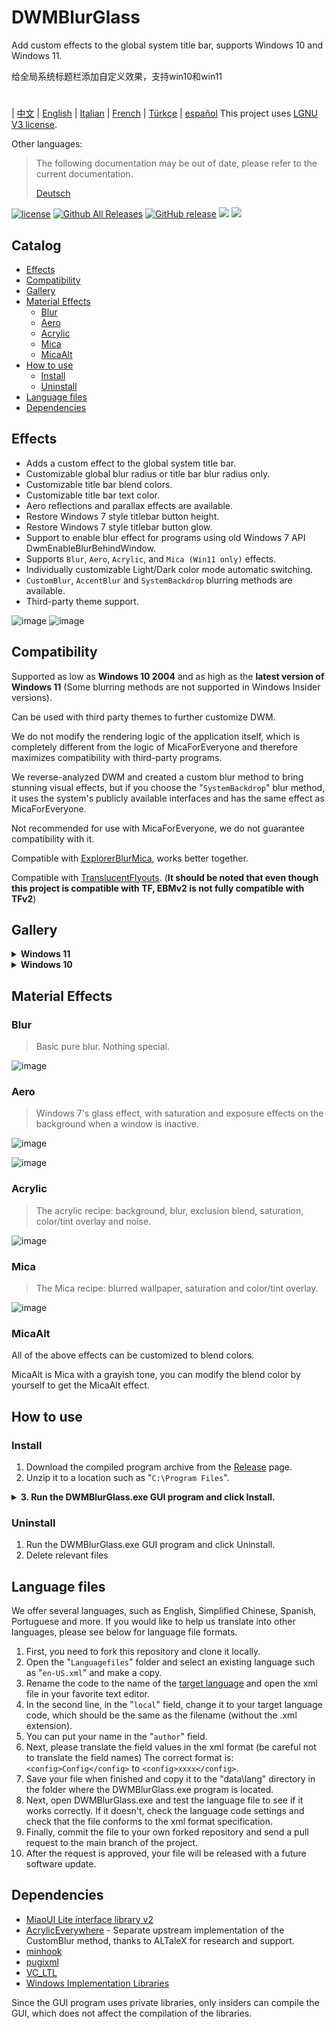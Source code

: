 # DWMBlurGlass
Add custom effects to the global system title bar, supports Windows 10 and Windows 11.

给全局系统标题栏添加自定义效果，支持win10和win11
#
| [中文](/README_ZH.md) | [English](/README.md) | [Italian](/README_IT.md) | [French](/README_FR.md) | [Türkçe](/README_TR.md) | [español](/README_ES.md)
This project uses [LGNU V3 license](/COPYING.LESSER).

Other languages:
> The following documentation may be out of date, please refer to the current documentation.
>
> [Deutsch](/README_DE.md)


[![license](https://img.shields.io/github/license/Maplespe/DWMBlurGlass.svg)](https://www.gnu.org/licenses/lgpl-3.0.en.html)
[![Github All Releases](https://img.shields.io/github/downloads/Maplespe/DWMBlurGlass/total.svg)](https://github.com/Maplespe/DWMBlurGlass/releases)
[![GitHub release](https://img.shields.io/github/release/Maplespe/DWMBlurGlass.svg)](https://github.com/Maplespe/DWMBlurGlass/releases/latest)
<img src="https://img.shields.io/badge/language-c++-F34B7D.svg"/>
<img src="https://img.shields.io/github/last-commit/Maplespe/DWMBlurGlass.svg"/>  

## Catalog
- [Effects](#effects)
- [Compatibility](#compatibility)
- [Gallery](#gallery)
- [Material Effects](#material-effects)
  - [Blur](#blur)
  - [Aero](#aero)
  - [Acrylic](#acrylic)
  - [Mica](#mica)
  - [MicaAlt](#micaalt)
- [How to use](#how-to-use)
  - [Install](#install)
  - [Uninstall](#uninstall)
- [Language files](#language-files)
- [Dependencies](#dependencies)

## Effects
* Adds a custom effect to the global system title bar.
* Customizable global blur radius or title bar blur radius only.
* Customizable title bar blend colors.
* Customizable title bar text color.
* Aero reflections and parallax effects are available.
* Restore Windows 7 style titlebar button height.
* Restore Windows 7 style titlebar button glow.
* Support to enable blur effect for programs using old Windows 7 API DwmEnableBlurBehindWindow.
* Supports `Blur`, `Aero`, `Acrylic`, and `Mica (Win11 only)` effects.
* Individually customizable Light/Dark color mode automatic switching.
* `CustomBlur`, `AccentBlur` and `SystemBackdrop` blurring methods are available.
* Third-party theme support.

![image](./Screenshot/001701.png)
![image](./Screenshot/10307.png)

## Compatibility
Supported as low as **Windows 10 2004** and as high as the **latest version of Windows 11** (Some blurring methods are not supported in Windows Insider versions).

Can be used with third party themes to further customize DWM.

We do not modify the rendering logic of the application itself, which is completely different from the logic of MicaForEveryone and therefore maximizes compatibility with third-party programs.

We reverse-analyzed DWM and created a custom blur method to bring stunning visual effects, but if you choose the "`SystemBackdrop`" blur method, it uses the system's publicly available interfaces and has the same effect as MicaForEveryone.

Not recommended for use with MicaForEveryone, we do not guarantee compatibility with it.

Compatible with [ExplorerBlurMica](https://github.com/Maplespe/ExplorerBlurMica), works better together.

Compatible with [TranslucentFlyouts](https://github.com/ALTaleX531/TranslucentFlyouts). (**It should be noted that even though this project is compatible with TF, EBMv2 is not fully compatible with TFv2**)

## Gallery
<details><summary><b>Windows 11</b></summary>
  
![image](./Screenshot/10307.png)

![image](./Screenshot/102134.png)

- [x] Override DWMAPI mica effect (win11)

![image](./Screenshot/013521.png)
</details>

<details><summary><b>Windows 10</b></summary>

![image](./Screenshot/001701.png)

![image](./Screenshot/100750.png)

Using third-party themes

- [x] Extend effects to borders (win10)
- [x] Aero reflection effect
- [x] Restore Win7 style titlebar button size

![image](./Screenshot/025410.png)

</details>

## Material Effects
### Blur
> Basic pure blur. Nothing special.

![image](./Screenshot/blur.png)

### Aero
> Windows 7's glass effect, with saturation and exposure effects on the background when a window is inactive.

![image](./Screenshot/aero.png)

![image](./Screenshot/aero_inactive.png)

### Acrylic
> The acrylic recipe: background, blur, exclusion blend, saturation, color/tint overlay and noise.

![image](./Screenshot/acrylic.png)

### Mica
> The Mica recipe: blurred wallpaper, saturation and color/tint overlay.

![image](./Screenshot/mica.png)

### MicaAlt
All of the above effects can be customized to blend colors.

MicaAlt is Mica with a grayish tone, you can modify the blend color by yourself to get the MicaAlt effect.

## How to use

### Install
1. Download the compiled program archive from the [Release](https://github.com/Maplespe/DWMBlurGlass/releases) page.
2. Unzip it to a location such as "`C:\Program Files`".
<details><summary><b>3. Run the DWMBlurGlass.exe GUI program and click Install.</b></summary>

![image](./Screenshot/012746.png)

>If nothing happens when you click Install, then you need to click on the Symbols page and click Download.

>**You may receive a notification about missing symbols in the future, especially after system updates.**

![image](./Screenshot/012924.png)

</details>

### Uninstall
1. Run the DWMBlurGlass.exe GUI program and click Uninstall.
2. Delete relevant files

## Language files
We offer several languages, such as English, Simplified Chinese, Spanish, Portuguese and more.
If you would like to help us translate into other languages, please see below for language file formats.

1. First, you need to fork this repository and clone it locally.
2. Open the "`Languagefiles`" folder and select an existing language such as "`en-US.xml`" and make a copy.
3. Rename the code to the name of the [target language](https://learn.microsoft.com/en-us/windows/win32/intl/locale-names) and open the xml file in your favorite text editor.
4. In the second line, in the "`local`" field, change it to your target language code, which should be the same as the filename (without the .xml extension).
5. You can put your name in the "`author`" field.
6. Next, please translate the field values in the xml format (be careful not to translate the field names) The correct format is:`<config>Config</config>` to `<config>xxxx</config>`.
7. Save your file when finished and copy it to the "data\lang" directory in the folder where the DWMBlurGlass.exe program is located.
8. Next, open DWMBlurGlass.exe and test the language file to see if it works correctly. If it doesn't, check the language code settings and check that the file conforms to the xml format specification.
9. Finally, commit the file to your own forked repository and send a pull request to the main branch of the project.
10. After the request is approved, your file will be released with a future software update.
   

## Dependencies
* [MiaoUI Lite interface library v2](https://github.com/Maplespe/MiaoUILite)
* [AcrylicEverywhere](https://github.com/ALTaleX531/AcrylicEverywhere) - Separate upstream implementation of the CustomBlur method, thanks to ALTaleX for research and support.
* [minhook](https://github.com/m417z/minhook)
* [pugixml](https://github.com/zeux/pugixml)
* [VC_LTL](https://github.com/Chuyu-Team/VC-LTL5)
* [Windows Implementation Libraries](https://github.com/Microsoft/wil)

Since the GUI program uses private libraries, only insiders can compile the GUI, which does not affect the compilation of the libraries.

